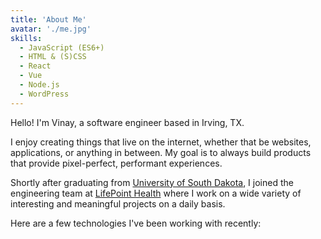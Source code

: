```yaml
---
title: 'About Me'
avatar: './me.jpg'
skills:
  - JavaScript (ES6+)
  - HTML & (S)CSS
  - React
  - Vue
  - Node.js
  - WordPress
---
```


Hello! I'm Vinay, a software engineer based in Irving, TX.

I enjoy creating things that live on the internet, whether that be websites, applications, or anything in between. My goal is to always build products that provide pixel-perfect, performant experiences.

Shortly after graduating from [University of South Dakota](https://www.usd.edu/), I joined the engineering team at [LifePoint Health](https://www.lifepointhealth.com/) where I work on a wide variety of interesting and meaningful projects on a daily basis.

Here are a few technologies I've been working with recently:
